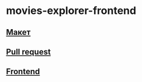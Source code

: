 # movies-explorer-frontend

## [Макет](https://disk.yandex.ru/d/NX_wi5mi-rc3eg)

## [Pull request](https://github.com/VMachihin/movies-explorer-frontend/pull/3)

## [Frontend](movies.lib.nomoredomains.rocks.vitmach.ru)
